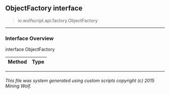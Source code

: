 ## ObjectFactory __interface__

>io.wolfscript.api.factory.ObjectFactory

---

### Interface Overview

interface ObjectFactory

Method | Type   
--- | :--- 



---



###### This file was system generated using custom scripts copyright (c) 2015 Mining Wolf.
	

